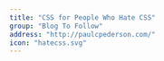 ```yaml
---
title: "CSS for People Who Hate CSS"
group: "Blog To Follow"
address: "http://paulcpederson.com/"
icon: "hatecss.svg"
---
```

